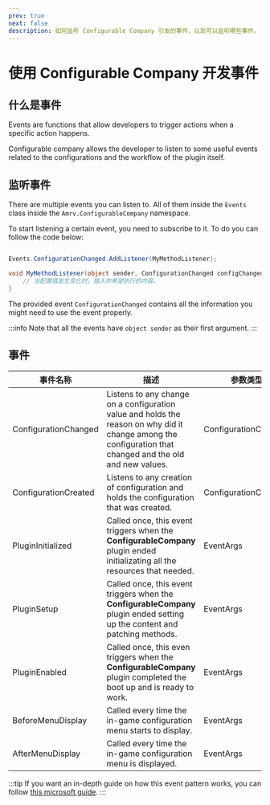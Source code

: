```yaml
---
prev: true
next: false
description: 如何监听 Configurable Company 引发的事件，以及可以监听哪些事件。
---
```


# 使用 Configurable Company 开发事件

## 什么是事件

Events are functions that allow developers to trigger actions when a specific action happens.

Configurable company allows the developer to listen to some useful events related to the configurations and the workflow of the plugin itself.

## 监听事件

There are multiple events you can listen to. All of them inside the `Events` class inside the `Amrv.ConfigurableCompany` namespace.

To start listening a certain event, you need to subscribe to it. To do you can follow the code below:

```csharp

Events.ConfigurationChanged.AddListener(MyMethodListener);

void MyMethodListener(object sender, ConfigurationChanged configChangedEvent) {
    // 当配置值发生变化时，插入你希望执行的内容。
}

```

The provided event `ConfigurationChanged` contains all the information you might need to use the event properly.

:::info
Note that all the events have `object sender` as their first argument.
:::

## 事件

| 事件名称                 | 描述                                                                                                                                                        | 参数类型                 |
| -------------------- | --------------------------------------------------------------------------------------------------------------------------------------------------------- | -------------------- |
| ConfigurationChanged | Listens to any change on a configuration value and holds the reason on why did it change among the configuration that changed and the old and new values. | ConfigurationChanged |
| ConfigurationCreated | Listens to any creation of configuration and holds the configuration that was created.                                                                    | ConfigurationCreated |
| PluginInitialized    | Called once, this event triggers when the **ConfigurableCompany** plugin ended initializating all the resources that needed.                              | EventArgs            |
| PluginSetup          | Called once, this event triggers when the **ConfigurableCompany** plugin ended setting up the content and patching methods.                               | EventArgs            |
| PluginEnabled        | Called once, this even triggers when the **ConfigurableCompany** plugin completed the boot up and is ready to work.                                       | EventArgs            |
| BeforeMenuDisplay    | Called every time the in-game configuration menu starts to display.                                                                                       | EventArgs            |
| AfterMenuDisplay     | Called every time the in-game configuration menu is displayed.                                                                                            | EventArgs            |

:::tip
If you want an in-depth guide on how this event pattern works, you can follow [this microsoft guide](https://learn.microsoft.com/en-us/dotnet/standard/events/#event-handlers).
:::
